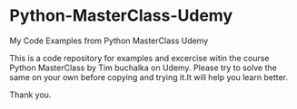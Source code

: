 # Python-MasterClass-Udemy
My Code Examples from Python MasterClass Udemy

This is a code repository for examples and excercise witin the course Python MasterClass by Tim buchalka on Udemy. 
Please try to solve the same on your own before copying and trying it.It will help you learn better. 

Thank you. 
